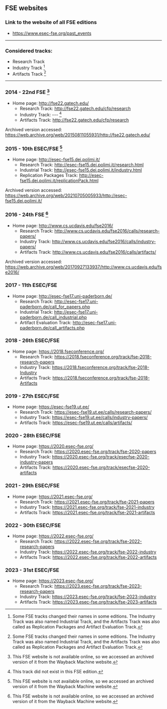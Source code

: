 ## FSE websites

### Link to the website of all FSE editions
- https://www.esec-fse.org/past_events

---

### Considered tracks:
- Research Track
- Industry Track [^1]
- Artifacts Track [^1]

---

### 2014 - 22nd FSE [^2]
- Home page: http://fse22.gatech.edu/
    - Research Track: http://fse22.gatech.edu/cfp/research
    - Industry Track: --- [^3]
    - Artifacts Track: http://fse22.gatech.edu/cfp/research

Archived version accessed: https://web.archive.org/web/20150811055931/http://fse22.gatech.edu/

### 2015 - 10th ESEC/FSE [^2]
- Home page: http://esec-fse15.dei.polimi.it/
    - Research Track: http://esec-fse15.dei.polimi.it/research.html
    - Industrial Track: http://esec-fse15.dei.polimi.it/industry.html
    - Replication Packages Track: http://esec-fse15.dei.polimi.it/replicationPack.html

Archived version accessed: https://web.archive.org/web/20210705005933/http://esec-fse15.dei.polimi.it/


### 2016 - 24th FSE [^2]
- Home page: http://www.cs.ucdavis.edu/fse2016/
    - Research Track: http://www.cs.ucdavis.edu/fse2016/calls/research-papers/
    - Industry Track: http://www.cs.ucdavis.edu/fse2016/calls/industry-papers/
    - Artifacts Track: http://www.cs.ucdavis.edu/fse2016/calls/artifacts/

Archived version accessed: https://web.archive.org/web/20170927133937/http://www.cs.ucdavis.edu/fse2016/


### 2017 - 11th ESEC/FSE
- Home page: http://esec-fse17.uni-paderborn.de/
    - Research Track: http://esec-fse17.uni-paderborn.de/call_for_papers.php
    - Industrial Track: http://esec-fse17.uni-paderborn.de/call_industrial.php
    - Artifact Evaluation Track: http://esec-fse17.uni-paderborn.de/call_artifacts.php


 
### 2018 - 26th ESEC/FSE
- Home page: https://2018.fseconference.org/
    - Research Track: https://2018.fseconference.org/track/fse-2018-research-papers
    - Industry Track: https://2018.fseconference.org/track/fse-2018-Industry
    - Artifacts Track: https://2018.fseconference.org/track/fse-2018-Artifacts



### 2019 - 27th ESEC/FSE
- Home page: https://esec-fse19.ut.ee/
    - Research Track: https://esec-fse19.ut.ee/calls/research-papers/
    - Industry Track: https://esec-fse19.ut.ee/calls/industry-papers/
    - Artifacts Track: https://esec-fse19.ut.ee/calls/artifacts/



### 2020 - 28th ESEC/FSE
- Home page: https://2020.esec-fse.org/
    - Research Track: https://2020.esec-fse.org/track/fse-2020-papers
    - Industry Track: https://2020.esec-fse.org/track/esecfse-2020-industry-papers
    - Artifacts Track: https://2020.esec-fse.org/track/esecfse-2020-artifacts



### 2021 - 29th ESEC/FSE
- Home page: https://2021.esec-fse.org/
    - Research Track: https://2021.esec-fse.org/track/fse-2021-papers
    - Industry Track: https://2021.esec-fse.org/track/fse-2021-industry
    - Artifacts Track: https://2021.esec-fse.org/track/fse-2021-artifacts



### 2022 - 30th ESEC/FSE
- Home page: https://2022.esec-fse.org/
    - Research Track: https://2022.esec-fse.org/track/fse-2022-research-papers
    - Industry Track: https://2022.esec-fse.org/track/fse-2022-industry
    - Artifacts Track: https://2022.esec-fse.org/track/fse-2022-artifacts



### 2023 -	31st ESEC/FSE
- Home page: https://2023.esec-fse.org/
    - Research Track: https://2023.esec-fse.org/track/fse-2023-research-papers
    - Industry Track: https://2023.esec-fse.org/track/fse-2023-industry
    - Artifacts Track: https://2023.esec-fse.org/track/fse-2023-artifacts



[^1]: Some FSE tracks changed their names in some editions. The Industry Track was also named Industrial Track, and the Artifacts Track was also called as Replication Packages and Artifact Evaluation Track.

[^2]: This FSE website is not available online, so we accessed an archived version of it from the Wayback Machine website.

[^3]: This track did not exist in this FSE edition.